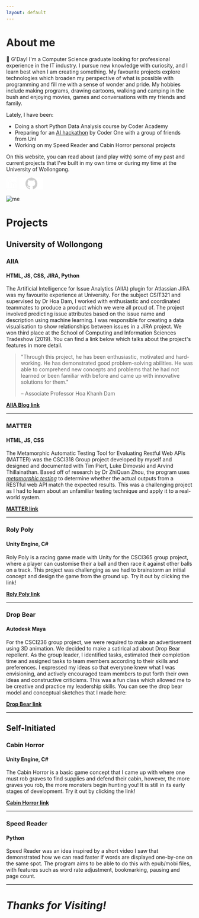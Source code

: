 ```yaml
---
layout: default
---
```


# About me

🤠 G'Day! I'm a Computer Science graduate looking for professional experience in the IT industry. I pursue new knowledge with curiosity, and I learn best when I am creating something. My favourite projects explore technologies which broaden my perspective of what is possible with programming and fill me with a sense of wonder and pride. My hobbies include making programs, drawing cartoons, walking and camping in the bush and enjoying movies, games and conversations with my friends and family. 

Lately, I have been:
* Doing a short Python Data Analysis course by Coder Academy
* Preparing for an [AI hackathon](https://www.gocoder.one/aisports) by Coder One with a group of friends from Uni
* Working on my Speed Reader and Cabin Horror personal projects

On this website, you can read about (and play with) some of my past and current projects that I've built in my own time or during my time at the University of Wollongong.

[![linkedin](linkedin.png)](https://www.linkedin.com/in/oliver-rankin-starcevic-aaa1b917a/)
[![github](github.png)](https://github.com/Rankstaro)

![me](https://i.imgur.com/1iozqdm.jpg)

# Projects
## University of Wollongong
### AIIA
#### HTML, JS, CSS, JIRA, Python

The Artificial Intelligence for Issue Analytics (AIIA) plugin for Atlassian JIRA was my favourite experience at University. For the subject CSIT321 and supervised by Dr Hoa Dam, I worked with enthusiastic and coordinated teammates to produce a product which we were all proud of. The project involved predicting issue attributes based on the issue name and description using machine learning. I was responsible for creating a data visualisation to show relationships between issues in a JIRA project. We won third place at the School of Computing and Information Sciences Tradeshow (2019). You can find a link below which talks about the project's features in more detail.
> "Through this   project, he   has   been   enthusiastic,   motivated   and   hard-working. He has demonstrated  good  problem-solving  abilities.  He  was  able  to  comprehend  new concepts  and  problems  that  he  had  not  learned  or  been  familiar  with  before  and  came  up  with  innovative  solutions for them."
> 
> &ndash; Associate Professor Hoa Khanh Dam

[**AIIA Blog link**](https://blog.developer.atlassian.com/artificial-intelligence-for-issue-analytics-a-machine-learning-powered-jira-cloud-app/)
* * *
### MATTER
#### HTML, JS, CSS

The Metamorphic Automatic Testing Tool for Evaluating Restful Web APIs (MATTER) was the CSCI318 Group project developed by myself and designed and documented with Tim Piert, Luke Dimovski and Arvind Thillainathan. Based off of research by Dr ZhiQuan Zhou, the program uses [_metamorphic testing_](https://en.wikipedia.org/wiki/Metamorphic_testing) to determine whether the actual outputs from a RESTful web API match the expected results. This was a challenging project as I had to learn about an unfamiliar testing technique and apply it to a real-world system. 

[**MATTER link**](./MATTER/metamorphicTest.html)
* * *
### Roly Poly
#### Unity Engine, C#

Roly Poly is a racing game made with Unity for the CSCI365 group project, where a player can customise their a ball and then race it against other balls on a track. This project was challenging as we had to brainstorm an initial concept and design the game from the ground up. Try it out by clicking the link!

[**Roly Poly link**](./RolyPoly/RolyPoly.html)
* * *
### Drop Bear
#### Autodesk Maya

For the CSCI236 group project, we were required to make an advertisement using 3D animation. We decided to make a satirical ad about Drop Bear repellent. As the group leader, I identified tasks, estimated their completion time and assigned tasks to team members according to their skills and preferences. I expressed my ideas so that everyone knew what I was envisioning, and actively encouraged team members to put forth their own ideas and constructive criticisms. This was a fun class which allowed me to be creative and practice my leadership skills. You can see the drop bear model and conceptual sketches that I made here:  

[**Drop Bear link**](./DropBear.html)
* * *
## Self-Initiated
### Cabin Horror
#### Unity Engine, C#

The Cabin Horror is a basic game concept that I came up with where one must rob graves to find supplies and defend their cabin, however, the more graves you rob, the more monsters begin hunting you! It is still in its early stages of development. Try it out by clicking the link!

[**Cabin Horror link**](./CabinHorror/CabinHorror.html)
* * *
### Speed Reader
#### Python

Speed Reader was an idea inspired by a short video I saw that demonstrated how we can read faster if words are displayed one-by-one on the same spot. The program aims to be able to do this with epub/mobi files, with features such as word rate adjustment, bookmarking, pausing and page count. 
* * *

# _Thanks for Visiting!_
